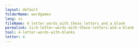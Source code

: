 ```yaml
---
layout: default
folderName: wordgames
lang: vi
fileName: 4_letter_words_with_these_letters_and_a_blank
permalink: vi/4-letter-words-with-these-letters-and-a-blank
tool: 4-letter-words-with-blanks
letter: 4
---
```

